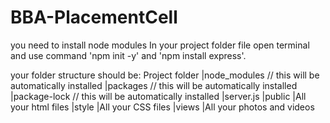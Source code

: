 # BBA-PlacementCell
you need to install node modules
In your project folder file open terminal and use command 'npm init -y' and 'npm install express'.

your folder structure should be:
  Project folder
         |node_modules  // this will be automatically installed 
         |packages      // this will be automatically installed 
         |package-lock  // this will be automatically installed 
         |server.js
         |public
              |All your html files
              |style
                 |All your CSS files
              |views
                 |All your photos and videos
